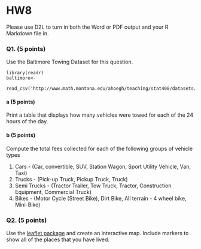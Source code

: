 # HW8


Please use D2L to turn in both the Word or PDF output and your R Markdown file in.

### Q1. (5 points)
Use the Baltimore Towing Dataset for this question.
```
library(readr)
baltimore<- 
  read_csv('http://www.math.montana.edu/ahoegh/teaching/stat408/datasets/BaltimoreTowing.csv')
```

#### a (5 points)
Print a table that displays how many vehicles were towed for each of the 24 hours of the day.


#### b (5 points)
Compute the total fees collected for each of the following groups of vehicle types

1. Cars - (Car, convertible, SUV, Station Wagon, Sport Utility Vehicle, Van, Taxi)
2. Trucks - (Pick-up Truck, Pickup Truck, Truck)
3. Semi Trucks - (Tractor Trailer, Tow Truck, Tractor, Construction Equipment, Commercial Truck)
4. Bikes - (Motor Cycle (Street Bike), Dirt Bike, All terrain - 4 wheel bike, Mini-Bike)

### Q2. (5 points)
Use the [leaflet package](https://rstudio.github.io/leaflet/) and create an interactive map. Include markers to show all of the places that you have lived.

